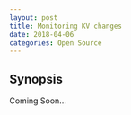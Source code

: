 ```yaml
---
layout: post
title: Monitoring KV changes
date: 2018-04-06
categories: Open Source
---
```


## Synopsis
Coming Soon...

<div class="divider"></div>
